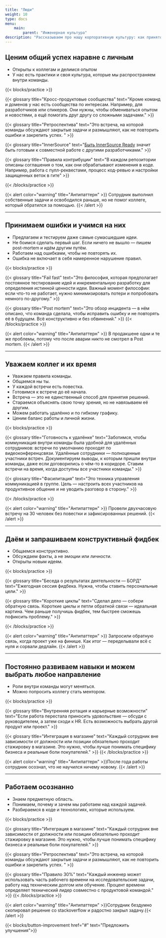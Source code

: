 ```yaml
---
title: "Люди"
weight: 10
type: docs
menu:
    main:
        parent: "Инженерная культура"
description: "Рассказываем про нашу корпоративную культуру: как принято общаться в компании, зачем запрашивать фидбэк после каждого спринта и куда бежать, если не справляешься с задачей. Всё с примерами и антипримерами."
---
```


## Ценим общий успех наравне с личным

* Открыты к коллегам и делимся опытом
* У нас есть практики и своя культура, которые мы распространяем внутри команды.

{{< blocks/practice >}}
 

{{< glossary title="Кросс-продуктовые сообщества" text="Кроме команд и доменов у нас есть сообщества по интересам. Например, для разработчиков или спикеров. Они нужны, чтобы обмениваться опытом и новостями, а ещё помогать друг другу со сложными задачами." >}}

{{< glossary title="Ретроспектива" text="Это встреча, на которой команды обсуждают закрытые задачи и размышляют, как не повторить ошибки и закрепить успех. " >}}

{{< glossary title="InnerSource" text="[Быть InnerSource Ready](https://adeo.github.io/innersource) значит быть готовым к совместной работе с другими разработчиками." >}}

{{< glossary title="Правила контрибуции" text="В каждом репозитории описаны соглашения о том, как они обрабатывают изменения в коде. Например, работа с пулл-реквестами, процесс код-ревью и настройки защищенных веток в гите" >}}

{{< /blocks/practice >}}

{{< alert color="warning" title="Антипаттерн" >}}
Сотрудник выполнил собственные задачи и освободился раньше, но не помог коллеге, который обратился за помощью.
{{< /alert >}}


---

## Принимаем ошибки и учимся на них

* Предлагаем и тестируем даже самые сумасшедшие идеи. 
* Не боимся сделать первый шаг. Если ничего не вышло — пишем post-mortem и идём другим путём.
* Работаем над ошибками, чтобы не повторять их.
* Ошибка не включает в себя намеренное нарушение правил.

{{< blocks/practice >}}
 

{{< glossary title="Fail fast" text="Это философия, которая предполагает постоянное тестирование идей и инкрементальную разработку для определения истинной ценности идеи. Важный момент философии: если что-то не работает, нужно минимизировать потери и попробовать немного по-другому." >}}

{{< glossary title="Post mortem" text="Это обзор инцидента — в нём описано, что команда сделала, чтобы исправить ошибку и не повторять её в будущем. Всё конструктивно и без обвинений." >}}
{{< /blocks/practice >}}

{{< alert color="warning" title="Антипаттерн" >}}
В продакшене одни и те же проблемы, потому что после аварии никто не смотрел в Post mortem.
{{< /alert >}}

---

## Уважаем коллег и их время

* Уважаем правила команды.
* Общаемся ны ты. 
* У каждой встречи есть повестка.
* Готовимся к встрече до её начала. 
* Встреча — это не единственный способ для принятия решений.
* Стараемся объяснять свою точку зрения, но не навязываем её другим.
* Можем работать удалённо и по гибкому графику. 
* Ценим баланс работы и личной жизни.

{{< blocks/practice >}}


{{< glossary title="Готовность к удалёнке" text="Заботимся, чтобы коммуникация внутри команды была удобной для удалённых сотрудников: встречи по умолчанию проходят по видеоконференцсвязи. Удалённые сотрудники — полноценные участники встреч. Документируем выводы, к которым пришли внутри команды, даже если договорились о чём-то в коридоре. Ставим встречи на время, когда доступны все участники команды." >}}

{{< glossary title="Фасилитация" text="Это техника управления коммуникацией в группе. Цель — настроить всех участников на продуктивное общение и не уводить разговор в сторону." >}}

{{< /blocks/practice >}}


{{< alert color="warning" title="Антипаттерн" >}}
Провели двухчасовую встречу на 30 человек без повестки и зафиксированных решений.
{{< /alert >}}

---

## Даём и запрашиваем конструктивный фидбек

* Общаемся конструктивно.
* Обсуждаем факты, а не эмоции или личности.
* Открыты новым идеям.

{{< blocks/practice >}}


{{< glossary title="Беседа о результатах деятельности — БОРД" text="Ежегодная сессия фидбека. Нужна, чтобы ставить персональные цели." >}}

{{< glossary title="Короткие циклы" text="Сделал дело — собери обратную связь. Короткие циклы и петли обратной связи — идеальная картина. Чем раньше получишь фидбек, тем быстрее сможешь пофиксить проблему." >}}


{{< /blocks/practice >}}

{{< alert color="warning" title="Антипаттерн" >}}
Запросили обратную связь, когда проект уже на финише. Как итог — переделывали всё с нуля и сорвали дедлайн.
{{< /alert >}}

---

## Постоянно развиваем навыки и можем выбрать любое направление

* Роли внутри команды могут меняться.
* Можно попросить коллегу стать ментором.

{{< blocks/practice >}}


{{< glossary title="Внутренняя ротация и карьерные возможности" text="Если работа перестала приносить удовольствие — обсуди с руководителем, а затем сходи к HR. Есть возможность выбрать другой продукт или проект." >}}

{{< glossary title="Интеграция в магазине" text="Каждый сотрудник вне зависимости от должности или позиции обязательно проходит стажировку в магазине. Это нужно, чтобы лучше понимать специфику бизнеса и реальные боли покупателей." >}}
{{< /blocks/practice >}}


{{< alert color="warning" title="Антипаттерн" >}}После года работы сотрудник осознал, что не научился ничему новому. {{< /alert >}}

---

## Работаем осознанно

* Знаем предметную область.
* Понимаем, почему и зачем мы работаем над каждой задачей.
* Разбираемся в коде и технологиях, которые используем.

{{< blocks/practice >}}


{{< glossary title="Интеграция в магазине" text="Каждый сотрудник вне зависимости от должности или позиции обязательно проходит стажировку в магазине. Это нужно, чтобы лучше понимать специфику бизнеса и реальные боли покупателей." >}}

{{< glossary title="Ретроспектива" text="Это встреча, на которой команды обсуждают закрытые задачи и размышляют, как не повторить ошибки и закрепить успех. " >}}

{{< glossary title="Правило 30%" text="Каждый инженер может использовать часть рабочего времени на исследовательские задачи, работу над техническим долгом или обучение. Процент времени определяет технический лидер совместно с продуктовой командой." >}}
{{< /blocks/practice >}}


{{< alert color="warning" title="Антипаттерн" >}}Сотрудник бездумно скопировал решение со stackoverflow и радостно закрыл задачу.{{< /alert >}}

{{< blocks/button-improvement href="#" text="Предложить улучшения">}}
